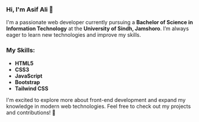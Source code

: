 
### Hi, I'm Asif Ali 👋

I'm a passionate web developer currently pursuing a **Bachelor of Science in Information Technology** at the **University of Sindh, Jamshoro**.
I’m always eager to learn new technologies and improve my skills. 

### My Skills:
-   **HTML5**
-   **CSS3**
-   **JavaScript**
-   **Bootstrap**
-   **Tailwind CSS**

I'm excited to explore more about front-end development and expand my knowledge in modern web technologies. Feel free to check out my projects and contributions! 🌱
